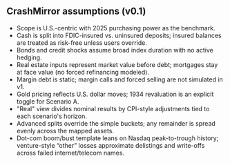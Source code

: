 ## CrashMirror assumptions (v0.1)

- Scope is U.S.-centric with 2025 purchasing power as the benchmark.
- Cash is split into FDIC-insured vs. uninsured deposits; insured balances are treated as risk-free unless users override.
- Bonds and credit shocks assume broad index duration with no active hedging.
- Real estate inputs represent market value before debt; mortgages stay at face value (no forced refinancing modeled).
- Margin debt is static; margin calls and forced selling are not simulated in v1.
- Gold pricing reflects U.S. dollar moves; 1934 revaluation is an explicit toggle for Scenario A.
- "Real" view divides nominal results by CPI-style adjustments tied to each scenario's horizon.
- Advanced splits override the simple buckets; any remainder is spread evenly across the mapped assets.
- Dot-com boom/bust template leans on Nasdaq peak-to-trough history; venture-style “other” losses approximate delistings and write-offs across failed internet/telecom names.

